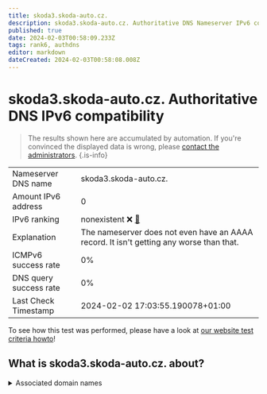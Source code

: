 ```yaml
---
title: skoda3.skoda-auto.cz.
description: skoda3.skoda-auto.cz. Authoritative DNS Nameserver IPv6 compatibility
published: true
date: 2024-02-03T00:58:09.233Z
tags: rank6, authdns
editor: markdown
dateCreated: 2024-02-03T00:58:08.008Z
---
```


# skoda3.skoda-auto.cz. Authoritative DNS IPv6 compatibility

> The results shown here are accumulated by automation. If you're convinced the displayed data is wrong, please [contact the administrators](/howto/chat). 
{.is-info}




|   |   |
| - | - |
| Nameserver DNS name | skoda3.skoda-auto.cz.
| Amount IPv6 address | 0
| IPv6 ranking | nonexistent :x: [🔗](/howto/ranking) |
| Explanation | The nameserver does not even have an AAAA record. It isn't getting any worse than that. |
| ICMPv6 success rate | 0%|
| DNS query success rate | 0% |
| Last Check Timestamp | 2024-02-02 17:03:55.190078+01:00 |

To see how this test was performed, please have a look at [our website test criteria howto](/howto/testcriteria/authdns)!


## What is skoda3.skoda-auto.cz. about?






<details>
<summary>Associated domain names</summary>

www.skoda-auto.com

</details>
